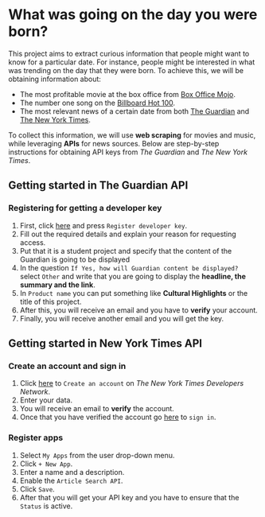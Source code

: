 # What was going on the day you were born?

This project aims to extract curious information that people might want to know for a particular date.
For instance, people might be interested in what was trending on the day that they were born.
To achieve this, we will be obtaining information about:

- The most profitable movie at the box office from [Box Office Mojo](https://www.boxofficemojo.com/date/?ref_=bo_nb_wly_secondarytab).
- The number one song on the [Billboard Hot 100](https://www.billboard.com/charts/hot-100/).
- The most relevant news of a certain date from both [The Guardian](https://www.theguardian.com/) and [The New York Times](https://www.nytimes.com/).

To collect this information, we will use **web scraping** for movies and music, while leveraging **APIs** for news sources. Below are step-by-step instructions for obtaining API keys from *The Guardian* and *The New York Times*. 

## Getting started in The Guardian API

### Registering for getting a developer key

1. First, click [here](https://open-platform.theguardian.com/access/) and press `Register developer key`. 
2. Fill out the required details and explain your reason for requesting access. 
3. Put that it is a student project and specify that the content of the Guardian is going to be displayed
4. In the question `If Yes, how will Guardian content be displayed?` select `Other` and write that you are going to display the **headline, the summary and the link**.
5. In `Product name` you can put something like **Cultural Highlights** or the title of this project.
6. After this, you will receive an email and you have to **verify** your account.
8. Finally, you will receive another email and you will get the key.

## Getting started in New York Times API

### Create an account and sign in

1. Click [here](https://developer.nytimes.com/accounts/create) to `Create an account` on *The New York Times Developers Network*.
2. Enter your data.
3. You will receive an email to **verify** the account.
4. Once that you have verified the account go [here](https://developer.nytimes.com/accounts/login) to `sign in`.

### Register apps

1. Select `My Apps` from the user drop-down menu.
2. Click `+ New App`.
3. Enter a name and a description.
4. Enable the `Article Search API`.
5. Click `Save`.
6. After that you will get your API key and you have to ensure that the `Status` is active.
